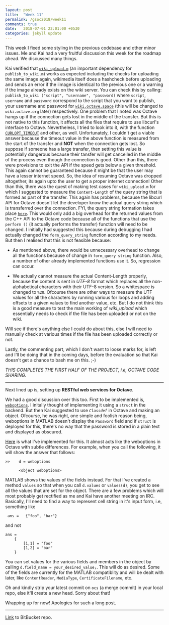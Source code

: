 ```yaml
---
layout: post
title:  "Week 11"
permalink: /gsoc2018/week11
comments: true
date:   2018-07-01 22:01:00 +0530
categories: jekyll update
---
```


This week I fixed some styling in the previous codebase and other minor issues. Me and Kai had a very fruitful discussion this week for the roadmap ahead. We discussed many things.

Kai verified that [`wiki_upload.m`](https://bitbucket.org/me_ydv_5/octave/src/default/scripts/miscellaneous/wiki_upload.m) (an important dependency for `publish_to_wiki.m`) works as expected including the checks for uploading the same image again, wikimedia itself does a hashcheck before uploading and sends an error if the iimage is identical to the previous one or a warning if the image already exists on the wiki server. You can check this by calling: `publish_to_wiki ("script", "username", "password)` where `script`, `username` and `password` correspond to the script that you want to publish, your username and password for [`wiki.octave.space`](https://wiki.octave.org) (this will be changed to `wiki.octave.org` later) respectively. One problem that I noted was Octave hangs up if the connection gets lost in the middle of the transfer. But this is not native to this function, it affects all the files that require to use libcurl's interface to Octave. Nevertheless, I tried to look into it, with the function [`CURLOPT_TIMEOUT`](https://curl.haxx.se/libcurl/c/CURLOPT_TIMEOUT.html) and other, as well. Unfortunately, I couldn't get a viable answer because the timeout value in the above function is measured from the start of the transfer and **NOT** when the connection gets lost. So suppose if someone has a large transfer, then setting this value is potentially dangerous because their tansfer will get cancelled in the middle of the process even though the connection is good. Other than this, there were provisions to exit the API if the speed gets below a given threshold. This again cannot be guaranteed because it might be that the user may have a lesser internet speed. So, the idea of resuming Octave was dropped altogether, its again upto the user to get a proper internet connection! Other than this, there was the quest of making test cases for `wiki_upload.m` for which I suggested to measure the `Content-Length` of the query string that is formed as part of the transfer. This again has problems, because the libcurl API for Octave doesn't let the developer know the actual query string which is transferred over the connection. FYI, the query string formation takes place [`here`](https://hg.savannah.gnu.org/hgweb/octave/file/7dad5fa7e88e/liboctave/util/url-transfer.cc#l743). This would only add a big overhead for the returned values from the C++ API to the Octave code because all of the functions that use the `perform ()` (it actually performs the transfer) function will need to be changed. I initially had suggested this because during debugging I had actually changed the `form_query_string` function according to my needs. But then I realised that this is not feasible because:

*   As mentioned above, there would be unnecessary overhead to change all the functions because of change in `form_query string` function. Also, a number of other already implemented functions use it. So, regression can occur.

*   We actually cannot measure the actual Content-Length properly, because the content is sent in *UTF-8* format which replaces all the non-alphabetical characters with their UTF-8 version. So a whitespace is changed to `%20`. Ofcourse there are other ways to measure the UTF values for all the characters by running various for loops and adding offsets to a given values to find another value, etc. But I do not think this is a good measure to test the main working of *wiki_upload* which essentially needs to check if the file has been uploaded or not on the wiki.

Will see if there's anything else I could do about this, else I will need to manually check at various times if the file has been uploaded correctly or not.

Lastly, the commenting part, which I don't want to loose marks for, is left and I'll be doing that in the coming days, before the evaluation so that Kai doesn't get a chance to bash me on this. ;-)

*THIS COMPLETES THE FIRST HALF OF THE PROJECT, i.e, OCTAVE CODE SHARING.*

****

Next lined up is, setting up **RESTful web services for Octave**.

We had a good discussion over this too. First to be implemented is, [`weboptions`](https://in.mathworks.com/help/matlab/ref/weboptions.html). I initally thought of implementing it using a `struct` in the backend. But then Kai suggested to use *`Classdef`* in Octave and making an object. Ofcourse, he was right, one simple and foolish reason being, weboptions in MATLAB doesn't display the `Password` field and if `struct` is deployed for this, there's no way that the password is stored in a plain text and displayed as obscured. 

[Here](https://bitbucket.org/me_ydv_5/octave/src/default/scripts/miscellaneous/weboptions.m) is what I've implemented for this. It almost acts like the weboptions in Octave with subtle differences. For example, when you call the following, it will show the answer that follows:
```text
>>    d = weboptions

      <object weboptions>
```
MATLAB shows the values of the fields instead. For that I've created a method `values` so that when you call `d.values` or `values(d)`, you get to see all the values that are set for the object. There are a few problems which will most probably get rectified as me and Kai have another meeting on IRC. Basically, I'll need to find a way to represent cell string in it's input form, i.e, something like
```
 ans =   {"foo", "bar"}
```

and not
```
ans =
    {
        [1,1] = "foo"
        [1,2] = "bar"
    }
```
You can set values for the various fields and members in the object by calling `d.field_name = your_desired_value;`. This will do as desired. Some of the fields are currently for the MATLAB compatiblity and will be dealt with later, like `ContentReader`, `MediaType`, `CertificateFilename`, etc.

Oh and kindly strip your latest commit on `ocs` (a merge commit) in your local repo, else it'll create a new head. Sorry about that!

Wrapping up for now! Apologies for such a long post.
****

[Link](https://bitbucket.org/me_ydv_5/octave/commits/branch/ocs) to BitBucket repo.
